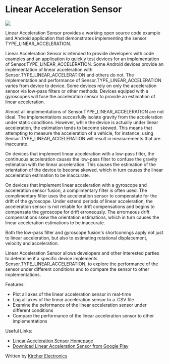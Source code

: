 Linear Acceleration Sensor
=========================

![](http://www.kircherelectronics.com/bundles/keweb/css/images/android_linear_acceleration_phone_graphic.png?raw=true)

Linear Acceleration Sensor provides a working open source code example and Android application that demonstrates implementing the sensor TYPE_LINEAR_ACCELERATION.

Linear Acceleration Sensor is intended to provide developers with code examples and an application to quickly test devices for an implementation of Sensor.TYPE_LINEAR_ACCELERATION. Some Android devices provide an implementation of linear acceleration with Sensor.TYPE_LINEAR_ACCELERATION and others do not. The implementation and performance of Sensor.TYPE_LINEAR_ACCELERATION varies from device to device. Some devices rely on only the acceleration sensor via low-pass filters or other methods. Devices equiped with a gyroscopes will fuse the acceleration sensor to provide an estimation of linear acceleration. 

Almost all implementations of Sensor.TYPE_LINEAR_ACCELERATION are not ideal. The implementations succesfully isolate gravity from the acceleration under static conditions. However, while the device is actually under linear acceleration, the estimation tends to become skewed. This means that attempting to measure the acceleration of a vehicle, for instance, using Sensor.TYPE_LINEAR_ACCELERATION will result in measurements that are inaccurate.

On devices that implement linear acceleration with a low-pass filter, the continuous acceleration causes the low-pass filter to confuse the gravity estimation with the linear acceleration. This causes the estimation of the orientation of the device to become skewed, which in turn causes the linear acceleration estimation to be inaccurate.

On devices that implement linear acceleration with a gyroscope and acceleration sensor fusion, a complimentary filter is often used. The complimentary filter uses the acceleration sensor to compenstate for the drift of the gyroscope. Under extend periods of linear acceleration, the acceleration sensor is not reliable for drift compensations and begins to compensate the gyroscope for drift erroneously. The errorneous drift compensations skew the orientation estimations, which in turn causes the linear acceleration estimations to be inaccurate. 

Both the low-pass filter and gyroscope fusion's shortcomings apply not just to linear acceleration, but also to estimating rotational displacement, velocity and acceleration.

Linear Acceleration Sensor allows developers and other interested parties to determine if a specific device implements Sensor.TYPE_LINEAR_ACCELERATION, to explore the performance of the sensor under different conditions and to compare the sensor to other implementations.

Features:

* Plot all axes of the linear acceleration sensor in real-time
* Log all axes of the linear acceleration sensor to a .CSV file
* Examine the peformance of the linear acceleration sensor under different conditions
* Compare the performance of the linear acceleration sensor to other implementations

Useful Links:

* [Linear Acceleration Sensor Homepage](http://www.kircherelectronics.com/androidlinearacceleration/androidlinearacceleration)
* [Download Linear Acceleration Sensor from Google Play](https://play.google.com/store/apps/details?id=com.kircherelectronics.androidlinearacceleration)

Written by [Kircher Electronics](https://www.kircherelectronics.com)
